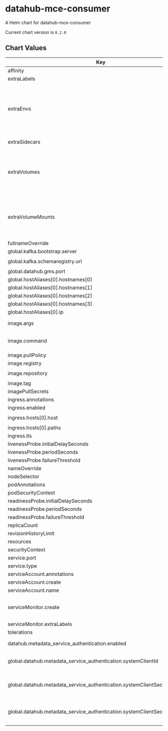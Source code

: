 datahub-mce-consumer
====================
A Helm chart for datahub-mce-consumer

Current chart version is `0.2.0`

## Chart Values

| Key                                                                         | Type                                                                                              | Default                            | Description                                                                                                                                                          |
|-----------------------------------------------------------------------------|---------------------------------------------------------------------------------------------------|------------------------------------|----------------------------------------------------------------------------------------------------------------------------------------------------------------------|
| affinity                                                                    | object                                                                                            | `{}`                               |                                                                                                                                                                      |
| extraLabels                                                                 | object                                                                                            | `{}`                               | Extra labels for deployment configuration                                                                                                                            |
| extraEnvs                                                                   | Extra [environment variables][] which will be appended to the `env:` definition for the container | `[]`                               |
| extraSidecars                                                               | list                                                                                              | `[]`                               | Add additional sidecar containers to the deployment pod(s)                                                                                                           |
| extraVolumes                                                                | Templatable string of additional `volumes` to be passed to the `tpl` function                     | ""                                 |
| extraVolumeMounts                                                           | Templatable string of additional `volumeMounts` to be passed to the `tpl` function                | ""                                 |
| fullnameOverride                                                            | string                                                                                            | `""`                               |                                                                                                                                                                      |
| global.kafka.bootstrap.server                                               | string                                                                                            | `"broker:9092"`                    |                                                                                                                                                                      |
| global.kafka.schemaregistry.url                                             | string                                                                                            | `"http://schema-registry:8081"`    |                                                                                                                                                                      |
| global.datahub.gms.port                                                     | string                                                                                            | `"8080"`                           |                                                                                                                                                                      |
| global.hostAliases[0].hostnames[0]                                          | string                                                                                            | `"broker"`                         |                                                                                                                                                                      |
| global.hostAliases[0].hostnames[1]                                          | string                                                                                            | `"mysql"`                          |                                                                                                                                                                      |
| global.hostAliases[0].hostnames[2]                                          | string                                                                                            | `"elasticsearch"`                  |                                                                                                                                                                      |
| global.hostAliases[0].hostnames[3]                                          | string                                                                                            | `"neo4j"`                          |                                                                                                                                                                      |
| global.hostAliases[0].ip                                                    | string                                                                                            | `"192.168.0.104"`                  |                                                                                                                                                                      |
| image.args                                                                  | list                                                                                              | `[]`                               | Override the image's args.  Used to configure custom startup or shutdown behavior                                                                                    |
| image.command                                                               | list                                                                                              | `[]`                               | Override the image's command.  Used to configure custom startup or shutdown behavior                                                                                 |
| image.pullPolicy                                                            | string                                                                                            | `"IfNotPresent"`                   |                                                                                                                                                                      |
| image.registry                                                              | string                                                                                            | ``                                 | Image registry override to be used by the job.                                                                                                                       |
| image.repository                                                            | string                                                                                            | `"acryldata/datahub-mce-consumer"` |                                                                                                                                                                      |
| image.tag                                                                   | string                                                                                            | `"head"`                           |                                                                                                                                                                      |
| imagePullSecrets                                                            | list                                                                                              | `[]`                               |                                                                                                                                                                      |
| ingress.annotations                                                         | object                                                                                            | `{}`                               |                                                                                                                                                                      |
| ingress.enabled                                                             | bool                                                                                              | `false`                            |                                                                                                                                                                      |
| ingress.hosts[0].host                                                       | string                                                                                            | `"chart-example.local"`            |                                                                                                                                                                      |
| ingress.hosts[0].paths                                                      | list                                                                                              | `[]`                               |                                                                                                                                                                      |
| ingress.tls                                                                 | list                                                                                              | `[]`                               |                                                                                                                                                                      |
| livenessProbe.initialDelaySeconds                                           | int                                                                                               | `60`                               |                                                                                                                                                                      |
| livenessProbe.periodSeconds                                                 | int                                                                                               | `30`                               |                                                                                                                                                                      |
| livenessProbe.failureThreshold                                              | int                                                                                               | `4`                                |                                                                                                                                                                      |
| nameOverride                                                                | string                                                                                            | `""`                               |                                                                                                                                                                      |
| nodeSelector                                                                | object                                                                                            | `{}`                               |                                                                                                                                                                      |
| podAnnotations                                                              | object                                                                                            | `{}`                               |                                                                                                                                                                      |
| podSecurityContext                                                          | object                                                                                            | `{}`                               |                                                                                                                                                                      |
| readinessProbe.initialDelaySeconds                                          | int                                                                                               | `60`                               |                                                                                                                                                                      |
| readinessProbe.periodSeconds                                                | int                                                                                               | `30`                               |                                                                                                                                                                      |
| readinessProbe.failureThreshold                                             | int                                                                                               | `4`                                |                                                                                                                                                                      |
| replicaCount                                                                | int                                                                                               | `1`                                |                                                                                                                                                                      |
| revisionHistoryLimit                                                        | int                                                                                               | `10`                               |                                                                                                                                                                      |
| resources                                                                   | object                                                                                            | `{}`                               |                                                                                                                                                                      |
| securityContext                                                             | object                                                                                            | `{}`                               |                                                                                                                                                                      |
| service.port                                                                | int                                                                                               | `80`                               |                                                                                                                                                                      |
| service.type                                                                | string                                                                                            | `"ClusterIP"`                      |                                                                                                                                                                      |
| serviceAccount.annotations                                                  | object                                                                                            | `{}`                               |                                                                                                                                                                      |
| serviceAccount.create                                                       | bool                                                                                              | `true`                             |                                                                                                                                                                      |
| serviceAccount.name                                                         | string                                                                                            | `nil`                              |                                                                                                                                                                      |
| serviceMonitor.create                                                       | bool                                                                                              | `false`                            | If set true and `global.datahub.monitoring.enablePrometheus` is set `true` it will create a ServiceMonitor resource                                                  |
| serviceMonitor.extraLabels                                                  | object                                                                                            | `{}`                               |                                                                                                                                                                      |
| tolerations                                                                 | list                                                                                              | `[]`                               |                                                                                                                                                                      |
| datahub.metadata_service_authentication.enabled                             | bool                                                                                              | `true`                             | Whether Metadata Service Authentication is enabled.                                                                                                                  |
| global.datahub.metadata_service_authentication.systemClientId               | string                                                                                            | `"__datahub_system"`               | The internal system id that is used to communicate with DataHub GMS. Required if metadata_service_authentication is 'true'.                                          |
| global.datahub.metadata_service_authentication.systemClientSecret.secretRef | string                                                                                            | `nil`                              | The reference to a secret containing the internal system secret that is used to communicate with DataHub GMS. Required if metadata_service_authentication is 'true'. |
| global.datahub.metadata_service_authentication.systemClientSecret.secretKey | string                                                                                            | `nil`                              | The key of a secret containing the internal system secret that is used to communicate with DataHub GMS. Required if metadata_service_authentication is 'true'.       |
